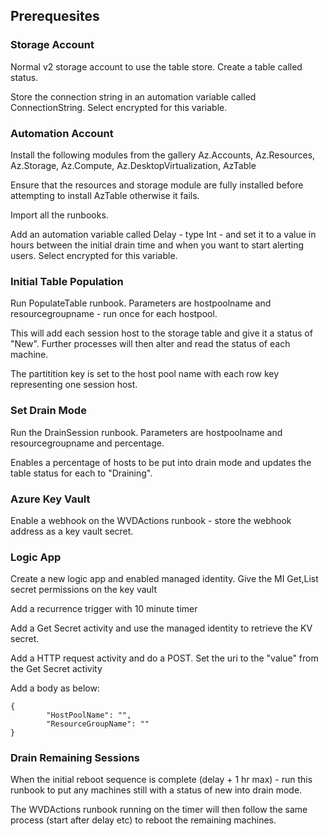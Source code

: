 ## Prerequesites ##

### Storage Account ###

Normal v2 storage account to use the table store. Create a table called status.

Store the connection string in an automation variable called ConnectionString. Select encrypted for this variable.

### Automation Account ###

Install the following modules from the gallery Az.Accounts, Az.Resources, Az.Storage, Az.Compute, Az.DesktopVirtualization, AzTable

Ensure that the resources and storage module are fully installed before attempting to install AzTable otherwise it fails. 

Import all the runbooks. 

Add an automation variable called Delay - type Int - and set it to a value in hours between the initial drain time and when you want to start alerting users. Select encrypted for this variable. 

### Initial Table Population ###

Run PopulateTable runbook. Parameters are hostpoolname and resourcegroupname - run once for each hostpool.

This will add each session host to the storage table and give it a status of "New". Further processes will then alter and read the status of each machine.

The partitition key is set to the host pool name with each row key representing one session host.

### Set Drain Mode ###

Run the DrainSession runbook. Parameters are hostpoolname and resourcegroupname and percentage.

Enables a percentage of hosts to be put into drain mode and updates the table status for each to "Draining".

### Azure Key Vault ###

Enable a webhook on the WVDActions runbook - store the webhook address as a key vault secret. 

### Logic App ###

Create a new logic app and enabled managed identity. Give the MI Get,List secret permissions on the key vault

Add a recurrence trigger with 10 minute timer

Add a Get Secret activity and use the managed identity to retrieve the KV secret.

Add a HTTP request activity and do a POST. Set the uri to the "value" from the Get Secret activity

Add a body as below:

```
{
        "HostPoolName": "",
        "ResourceGroupName": ""
}
```

### Drain Remaining Sessions ###

When the initial reboot sequence is complete (delay + 1 hr max) - run this runbook to put any machines still with a status of new into drain mode.

The WVDActions runbook running on the timer will then follow the same process (start after delay etc) to reboot the remaining machines.
